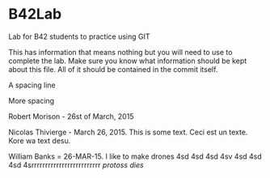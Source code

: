 # B42Lab
Lab for B42 students to practice using GIT

This has information that means nothing but you will need to use to complete the lab.
Make sure you know what information should be kept about this file. All of it should be contained in the commit itself. 

A spacing line

More spacing


Robert Morison - 26st of March, 2015

Nicolas Thivierge - March 26, 2015. This is some text. Ceci est un texte. Kore wa text desu.

William Banks = 26-MAR-15. I like to make drones 4sd 4sd 4sd 4sv 4sd 4sd 4sd 4srrrrrrrrrrrrrrrrrrrrrrrrr *protoss dies*
